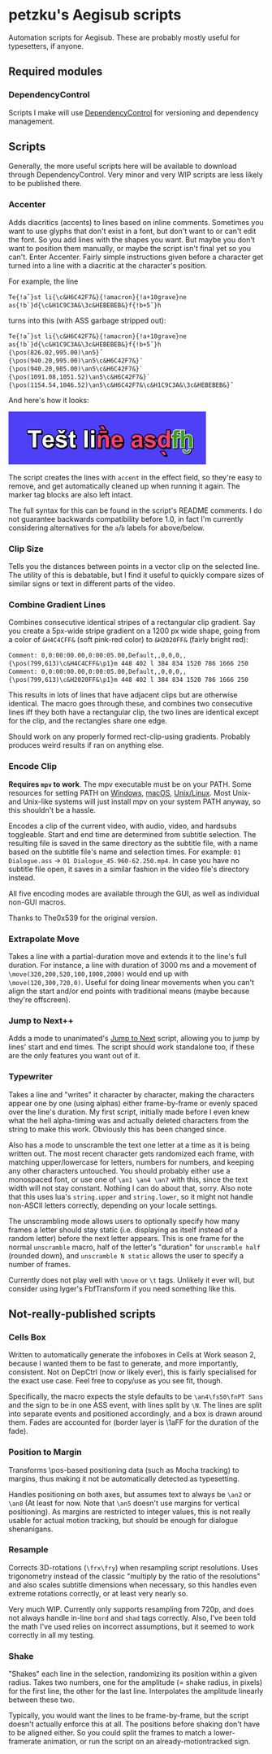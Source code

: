 # petzku's Aegisub scripts

Automation scripts for Aegisub. These are probably mostly useful for typesetters, if anyone.

## Required modules

### DependencyControl

Scripts I make will use [DependencyControl](https://github.com/TypesettingTools/DependencyControl) for versioning and dependency management.

## Scripts

Generally, the more useful scripts here will be available to download through DependencyControl. Very minor and very WIP scripts are less likely to be published there.

### Accenter

Adds diacritics (accents) to lines based on inline comments. Sometimes you want to use glyphs that don't exist in a font, but don't want to or can't edit the font. So you add lines with the shapes you want. But maybe you don't want to position them manually, or maybe the script isn't final yet so you can't. Enter Accenter. Fairly simple instructions given before a character get turned into a line with a diacritic at the character's position.

For example, the line

```ass
Te{!aˇ}st li{\c&H6C42F7&}{!amacron}{!a+10grave}ne as{!b`}d{\c&H1C9C3A&\3c&HEBEBEB&}f{!b+5˘}h
```

turns into this (with ASS garbage stripped out):

```ass
Te{!aˇ}st li{\c&H6C42F7&}{!amacron}{!a+10grave}ne as{!b`}d{\c&H1C9C3A&\3c&HEBEBEB&}f{!b+5˘}h
{\pos(826.02,995.00)\an5}ˇ
{\pos(940.20,995.00)\an5\c&H6C42F7&}ˉ
{\pos(940.20,985.00)\an5\c&H6C42F7&}`
{\pos(1091.08,1051.52)\an5\c&H6C42F7&}`
{\pos(1154.54,1046.52)\an5\c&H6C42F7&\c&H1C9C3A&\3c&HEBEBEB&}˘
```

And here's how it looks:

![accenter.png](accenter.png)

The script creates the lines with `accent` in the effect field, so they're easy to remove, and get automatically cleaned up when running it again. The marker tag blocks are also left intact.

The full syntax for this can be found in the script's README comments. I do not guarantee backwards compatibility before 1.0, in fact I'm currently considering alternatives for the `a`/`b` labels for above/below.

### Clip Size

Tells you the distances between points in a vector clip on the selected line. The utility of this is debatable, but I find it useful to quickly compare sizes of similar signs or text in different parts of the video.

### Combine Gradient Lines

Combines consecutive identical stripes of a rectangular clip gradient. Say you create a 5px-wide stripe gradient on a 1200 px wide shape, going from a color of `&H4C4CFF&` (soft pink-red color) to `&H2020FF&` (fairly bright red):

```ass
Comment: 0,0:00:00.00,0:00:05.00,Default,,0,0,0,,{\pos(799,613)\c&H4C4CFF&\p1}m 448 402 l 384 834 1520 786 1666 250
Comment: 0,0:00:00.00,0:00:05.00,Default,,0,0,0,,{\pos(799,613)\c&H2020FF&\p1}m 448 402 l 384 834 1520 786 1666 250
```

This results in lots of lines that have adjacent clips but are otherwise identical. The macro goes through these, and combines two consecutive lines iff they both have a rectangular clip, the two lines are identical except for the clip, and the rectangles share one edge.

Should work on any properly formed rect-clip-using gradients. Probably produces weird results if ran on anything else.

### Encode Clip

**Requires `mpv` to work**. The mpv executable must be on your PATH. Some resources for setting PATH on [Windows](https://docs.alfresco.com/4.2/tasks/fot-addpath.html), [macOS](https://apple.stackexchange.com/questions/51677/how-to-set-path-for-finder-launched-applications/51678), [Unix/Linux](https://unix.stackexchange.com/questions/286354/setting-path-environment-variable-for-desktop-launchers). Most Unix- and Unix-like systems will just install mpv on your system PATH anyway, so this shouldn't be a hassle.

Encodes a clip of the current video, with audio, video, and hardsubs toggleable. Start and end time are determined from subtitle selection. The resulting file is saved in the same directory as the subtitle file, with a name based on the subtitle file's name and selection times. For example: `01 Dialogue.ass` -> `01 Dialogue_45.960-62.250.mp4`. In case you have no subtitle file open, it saves in a similar fashion in the video file's directory instead.

All five encoding modes are available through the GUI, as well as individual non-GUI macros.

Thanks to The0x539 for the original version.

### Extrapolate Move

Takes a line with a partial-duration move and extends it to the line's full duration. For instance, a line with duration of 3000 ms and a movement of `\move(320,200,520,100,1000,2000)` would end up with `\move(120,300,720,0)`. Useful for doing linear movements when you can't align the start and/or end points with traditional means (maybe because they're offscreen).

### Jump to Next++

Adds a mode to unanimated's [Jump to Next](https://github.com/unanimated/luaegisub/blob/master/ua.JumpToNext.lua) script, allowing you to jump by lines' start and end times. The script should work standalone too, if these are the only features you want out of it.

### Typewriter

Takes a line and "writes" it character by character, making the characters appear one by one (using alphas) either frame-by-frame or evenly spaced over the line's duration. My first script, initially made before I even knew what the hell alpha-timing was and actually deleted characters from the string to make this work. Obviously this has been changed since.

Also has a mode to unscramble the text one letter at a time as it is being written out. The most recent character gets randomized each frame, with matching upper/lowercase for letters, numbers for numbers, and keeping any other characters untouched. You should probably either use a monospaced font, or use one of `\an1 \an4 \an7` with this, since the text width will not stay constant. Nothing I can do about that, sorry. Also note that this uses lua's `string.upper` and `string.lower`, so it might not handle non-ASCII letters correctly, depending on your locale settings.

The unscrambling mode allows users to optionally specify how many frames a letter should stay static (i.e. displaying as itself instead of a random letter) before the next letter appears. This is one frame for the normal `unscramble` macro, half of the letter's "duration" for `unscramble half` (rounded down), and `unscramble N static` allows the user to specify a number of frames.

Currently does not play well with `\move` or `\t` tags. Unlikely it ever will, but consider using lyger's FbfTransform if you need something like this.

## Not-really-published scripts

### Cells Box

Written to automatically generate the infoboxes in Cells at Work season 2, because I wanted them to be fast to generate, and more importantly, consistent. Not on DepCtrl (now or likely ever), this is fairly specialised for the exact use case. Feel free to copy/use as you see fit, though.

Specifically, the macro expects the style defaults to be `\an4\fs50\fnPT Sans` and the sign to be in one ASS event, with lines split by `\N`. The lines are split into separate events and positioned accordingly, and a box is drawn around them. Fades are accounted for (border layer is \1aFF for the duration of the fade).

### Position to Margin

Transforms \pos-based positioning data (such as Mocha tracking) to margins, thus making it not be automatically detected as typesetting.

Handles positioning on both axes, but assumes text to always be `\an2` or `\an8` (At least for now. Note that `\an5` doesn't use margins for vertical positioning). As margins are restricted to integer values, this is not really usable for actual motion tracking, but should be enough for dialogue shenanigans.

### Resample

Corrects 3D-rotations (`\frx\fry`) when resampling script resolutions. Uses trigonometry instead of the classic "multiply by the ratio of the resolutions" and also scales subtitle dimensions when necessary, so this handles even extreme rotations correctly, or at least very nearly so.

Very much WIP. Currently only supports resampling from 720p, and does not always handle in-line `bord` and `shad` tags correctly. Also, I've been told the math I've used relies on incorrect assumptions, but it seemed to work correctly in all my testing.

### Shake

"Shakes" each line in the selection, randomizing its position within a given radius. Takes two numbers, one for the amplitude (= shake radius, in pixels) for the first line, the other for the last line. Interpolates the amplitude linearly between these two.

Typically, you would want the lines to be frame-by-frame, but the script doesn't actually enforce this at all. The positions before shaking don't have to be aligned either. So you could split the frames to match a lower-framerate animation, or run the script on an already-motiontracked sign.
